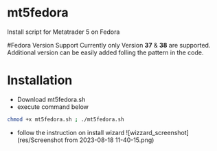 # mt5fedora
Install script for Metatrader 5 on Fedora

#Fedora Version Support
Currently only Version **37** & **38** are supported. Additional version can be easily added folling the pattern in the code.

# Installation
- Download mt5fedora.sh
- execute command below
```sh
chmod +x mt5fedora.sh ; ./mt5fedora.sh
```
- follow the instruction on install wizard
![wizzard_screenshot](res/Screenshot from 2023-08-18 11-40-15.png)


